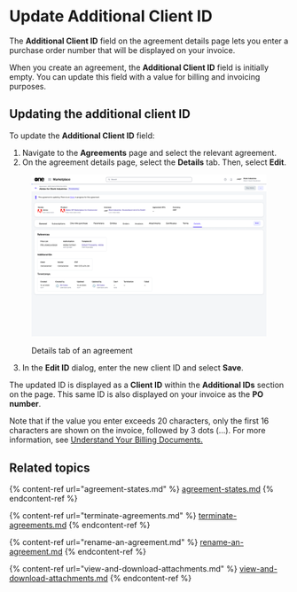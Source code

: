 # Update Additional Client ID

The **Additional Client ID** field on the agreement details page lets you enter a purchase order number that will be displayed on your invoice.&#x20;

When you create an agreement, the **Additional Client ID** field is initially empty. You can update this field with a value for billing and invoicing purposes.

## Updating the additional client ID

To update the **Additional Client ID** field:

1. Navigate to the **Agreements** page and select the relevant agreement.
2. On the agreement details page, select the **Details** tab. Then, select **Edit**.&#x20;

<figure><img src="../../../.gitbook/assets/image (946).png" alt=""><figcaption><p>Details tab of an agreement</p></figcaption></figure>

3. In the **Edit ID** dialog, enter the new client ID and select **Save**.&#x20;

The updated ID is displayed as a **Client ID** within the **Additional IDs** section on the page. This same ID is also displayed on your invoice as the **PO number**.&#x20;

Note that if the value you enter exceeds 20 characters, only the first 16 characters are shown on the invoice, followed by 3 dots (...). For more information, see [Understand Your Billing Documents.](../billing/understand-your-billing-documents.md)

## Related topics

{% content-ref url="agreement-states.md" %}
[agreement-states.md](agreement-states.md)
{% endcontent-ref %}

{% content-ref url="terminate-agreements.md" %}
[terminate-agreements.md](terminate-agreements.md)
{% endcontent-ref %}

{% content-ref url="rename-an-agreement.md" %}
[rename-an-agreement.md](rename-an-agreement.md)
{% endcontent-ref %}

{% content-ref url="view-and-download-attachments.md" %}
[view-and-download-attachments.md](view-and-download-attachments.md)
{% endcontent-ref %}
